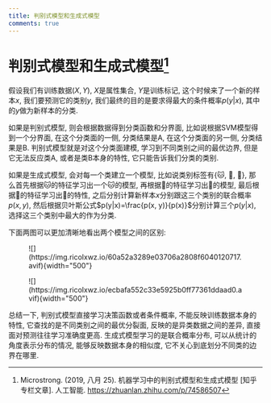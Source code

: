 ```yaml
---
title: 判别式模型和生成式模型
comments: true
---
```


# 判别式模型和生成式模型[^1]

假设我们有训练数据$(X, Y)$, $X$是属性集合, $Y$是训练标记, 这个时候来了一个新的样本$x$, 我们要预测它的类别$y$, 我们最终的目的是要求得最大的条件概率$p(y|x)$, 其中的$y$做为新样本的分类.

如果是判别式模型, 则会根据数据得到分类函数和分界面, 比如说根据SVM模型得到一个分界面, 在这个分类面的一侧, 分类结果是A, 在这个分类面的另一侧, 分类结果是B. 判别式模型就是对这个分类面建模, 学习到不同类别之间的最优边界, 但是它无法反应类A, 或者是类B本身的特性, 它只能告诉我们分类的类别.

如果是生成式模型, 会对每一个类建立一个模型, 比如说类别标签有{🐱, 🐶, 🐷}, 那么首先根据🐱的特征学习出一个🐱的模型, 再根据🐶的特征学习出🐶的模型, 最后根据🐷的特征学习出🐷的特性, 之后分别计算新样本$x$分别跟这三个类别的联合概率$p(x, y)$, 然后根据贝叶斯公式$p(y|x)=\frac{p(x, y)}{p(x)}$分别计算三个$p(y|x)$, 选择这三个类别中最大的作为分类.

下面两图可以更加清晰地看出两个模型之间的区别:

<figure markdown='1'>
![](https://img.ricolxwz.io/60a52a3289e03706a2808f6040120717.avif){width="500"}
</figure>

<figure markdown='1'>
![](https://img.ricolxwz.io/ecbafa552c33e5925b0ff77361ddaad0.avif){width="500"}
</figure>

总结一下, 判别式模型直接学习决策函数或者条件概率, 不能反映训练数据本身的特性, 它查找的是不同类别之间的最优分裂面, 反映的是异类数据之间的差异, 直接面对预测往往学习准确度更高. 生成式模型学习的是联合概率分布, 可以从统计的角度表示分布的情况, 能够反映数据本身的相似度, 它不关心到底划分不同类的边界在哪里.

[^1]: Microstrong. (2019, 八月 25). 机器学习中的判别式模型和生成式模型 [知乎专栏文章]. 人工智能. https://zhuanlan.zhihu.com/p/74586507

